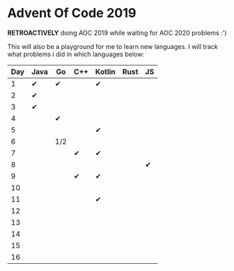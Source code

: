 # Advent Of Code 2019

**RETROACTIVELY** doing AOC 2019 while waiting for AOC 2020 problems :')

This will also be a playground for me to learn new languages. I will track what problems i did in which languages below:


| Day | Java     | Go       | C++      | Kotlin   | Rust     | JS       |
| --  | -------- | -------- | -------- | -------- | -------- | -------- |
| 1   | &#10004; | &#10004; |          | &#10004; |          |          |
| 2   | &#10004; |          |          |          |          |          |
| 3   | &#10004; |          |          |          |          |          |
| 4   |          | &#10004; |          |          |          |          |
| 5   |          |          |          | &#10004; |          |          |
| 6   |          | 1/2      |          |          |          |          |
| 7   |          |          | &#10004; | &#10004; |          |          |
| 8   |          |          |          |          |          | &#10004; |
| 9   |          |          | &#10004; | &#10004; |          |          |
| 10  |          |          |          |          |          |          |
| 11  |          |          |          | &#10004; |          |          |
| 12  |          |          |          |          |          |          |
| 13  |          |          |          |          |          |          |
| 14  |          |          |          |          |          |          |
| 15  |          |          |          |          |          |          |
| 16  |          |          |          |          |          |          |
